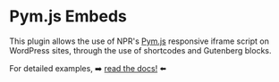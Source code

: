 # Pym.js Embeds

This plugin allows the use of NPR's [Pym.js](http://blog.apps.npr.org/pym.js/) responsive iframe script on WordPress sites, through the use of shortcodes and Gutenberg blocks.

For detailed examples, ➡️ [read the docs!](./docs/) ⬅️
